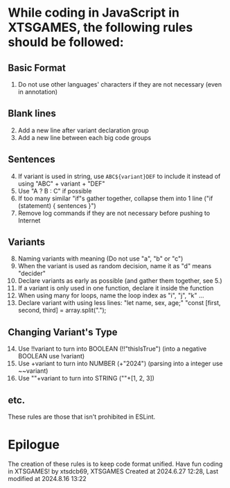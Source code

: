 # While coding in JavaScript in XTSGAMES, the following rules should be followed:

## Basic Format
1. Do not use other languages' characters if they are not necessary (even in annotation)

## Blank lines
2. Add a new line after variant declaration group
3. Add a new line between each big code groups

## Sentences
4. If variant is used in string, use `ABC${variant}DEF` to include it instead of using "ABC" + variant + "DEF"
5. Use "A ? B : C" if possible
6. If too many similar "if"s gather together, collapse them into 1 line ("if (statement) { sentences }")
7. Remove log commands if they are not necessary before pushing to Internet

## Variants
8. Naming variants with meaning (Do not use "a", "b" or "c")
9. When the variant is used as random decision, name it as "d" means "decider"
10. Declare variants as early as possible (and gather them together, see 5.)
11. If a variant is only used in one function, declare it inside the function
12. When using many for loops, name the loop index as "i", "j", "k" ...
13. Declare variant with using less lines: "let name, sex, age;" "const [first, second, third] = array.split(".");

## Changing Variant's Type
14. Use !!variant to turn into BOOLEAN (!!"thisIsTrue") (into a negative BOOLEAN use !variant)
15. Use +variant to turn into NUMBER (+"2024") (parsing into a integer use ~~variant)
16. Use ""+variant to turn into STRING (""+[1, 2, 3])

## etc.
These rules are those that isn't prohibited in ESLint.

# Epilogue
The creation of these rules is to keep code format unified. Have fun coding in XTSGAMES!
by xtsdcb69, XTSGAMES
Created at 2024.6.27 12:28, Last modified at 2024.8.16 13:22